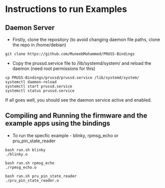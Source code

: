 # Instructions to run Examples

## Daemon Server
* Firstly, clone the repository (to avoid changing daemon file paths, clone the repo in /home/debian)
```
git clone https://github.com/MuneebMohammed/PRUSS-Bindings
```
* Copy the prussd.service file to /lib/systemd/system/ and reload the daemon (need root permissions for this)
```
cp PRUSS-Bindings/prussd/prussd.service /lib/systemd/system/
systemctl daemon-reload
systemctl start prussd.service
systemctl status prussd.service
```
If all goes well, you should see the daemon service active and enabled.


## Compiling and Running the firmware and the example apps using the bindings
* To run the specfic example - blinky, rpmsg_echo or pru_pin_state_reader
```
bash run.sh blinky
./blinky.o
```
```
bash run.sh rpmsg_echo
./rpmsg_echo.o
```
```
bash run.sh pru_pin_state_reader
./pru_pin_state_reader.o
```
